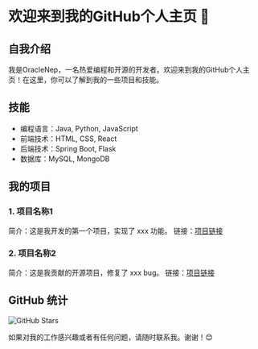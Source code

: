 # 欢迎来到我的GitHub个人主页 👋

## 自我介绍
我是OracleNep，一名热爱编程和开源的开发者。欢迎来到我的GitHub个人主页！在这里，你可以了解到我的一些项目和技能。

## 技能
- 编程语言：Java, Python, JavaScript
- 前端技术：HTML, CSS, React
- 后端技术：Spring Boot, Flask
- 数据库：MySQL, MongoDB

## 我的项目
### 1. 项目名称1
简介：这是我开发的第一个项目，实现了 xxx 功能。
链接：[项目链接](https://github.com/yourusername/project1)

### 2. 项目名称2
简介：这是我贡献的开源项目，修复了 xxx bug。
链接：[项目链接](https://github.com/yourusername/project2)

## GitHub 统计
![GitHub Stars](https://img.shields.io/github/stars/OracleNep?style=social)

如果对我的工作感兴趣或者有任何问题，请随时联系我。谢谢！😊
